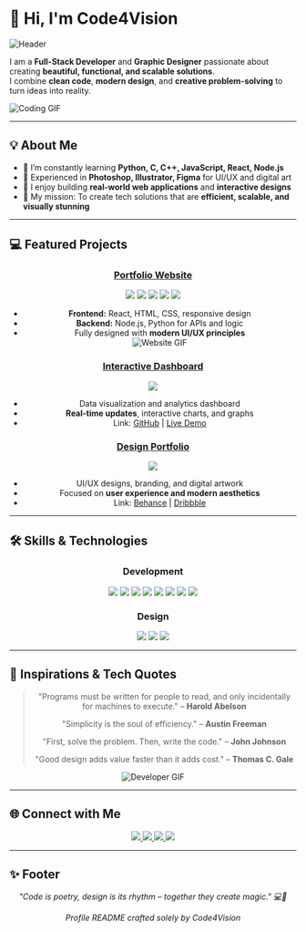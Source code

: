 # 👋 Hi, I'm Code4Vision

![Header](https://capsule-render.vercel.app/api?type=waving&color=gradient&height=150&section=header&text=Code4Vision&fontSize=50&fontColor=ffffff)

I am a **Full-Stack Developer** and **Graphic Designer** passionate about creating **beautiful, functional, and scalable solutions**.  
I combine **clean code**, **modern design**, and **creative problem-solving** to turn ideas into reality.  

![Coding GIF](https://media.giphy.com/media/3o7abKhOpu0NwenH3O/giphy.gif)  

---

## 💡 About Me

- 🌱 I’m constantly learning **Python, C, C++, JavaScript, React, Node.js**  
- 🎨 Experienced in **Photoshop, Illustrator, Figma** for UI/UX and digital art  
- 💼 I enjoy building **real-world web applications** and **interactive designs**  
- 🚀 My mission: To create tech solutions that are **efficient, scalable, and visually stunning**

---

## 💻 Featured Projects

<div align="center">

### [Portfolio Website](https://code4vision.onrender.com/)
<img src="https://img.shields.io/badge/React-61DAFB?style=for-the-badge&logo=react&logoColor=black" />
<img src="https://img.shields.io/badge/Node.js-339933?style=for-the-badge&logo=node.js&logoColor=white" />
<img src="https://img.shields.io/badge/HTML5-E34F26?style=for-the-badge&logo=html5&logoColor=white" />
<img src="https://img.shields.io/badge/CSS3-1572B6?style=for-the-badge&logo=css3&logoColor=white" />
<img src="https://img.shields.io/badge/Python-3776AB?style=for-the-badge&logo=python&logoColor=white" />

- **Frontend:** React, HTML, CSS, responsive design  
- **Backend:** Node.js, Python for APIs and logic  
- Fully designed with **modern UI/UX principles**  
![Website GIF](https://media.giphy.com/media/26BRuo6sLetdllPAQ/giphy.gif)

### [Interactive Dashboard](#)
<img src="https://img.shields.io/badge/Tech-Stack-FF4500?style=for-the-badge" />

- Data visualization and analytics dashboard  
- **Real-time updates**, interactive charts, and graphs  
- Link: [GitHub](#) | [Live Demo](#)

### [Design Portfolio](#)
<img src="https://img.shields.io/badge/Tech-Stack-1769FF?style=for-the-badge" />

- UI/UX designs, branding, and digital artwork  
- Focused on **user experience and modern aesthetics**  
- Link: [Behance](#) | [Dribbble](#)

</div>

---

## 🛠️ Skills & Technologies

<div align="center">

### Development
<img src="https://img.shields.io/badge/Python-3776AB?style=for-the-badge&logo=python&logoColor=white" />
<img src="https://img.shields.io/badge/C-00599C?style=for-the-badge&logo=c&logoColor=white" />
<img src="https://img.shields.io/badge/C++-00599C?style=for-the-badge&logo=c%2B%2B&logoColor=white" />
<img src="https://img.shields.io/badge/JavaScript-F7DF1E?style=for-the-badge&logo=javascript&logoColor=black" />
<img src="https://img.shields.io/badge/React-61DAFB?style=for-the-badge&logo=react&logoColor=black" />
<img src="https://img.shields.io/badge/Node.js-339933?style=for-the-badge&logo=node.js&logoColor=white" />
<img src="https://img.shields.io/badge/HTML5-E34F26?style=for-the-badge&logo=html5&logoColor=white" />
<img src="https://img.shields.io/badge/CSS3-1572B6?style=for-the-badge&logo=css3&logoColor=white" />

### Design
<img src="https://img.shields.io/badge/Photoshop-31A8FF?style=for-the-badge&logo=adobephotoshop&logoColor=white" />
<img src="https://img.shields.io/badge/Illustrator-FF9A00?style=for-the-badge&logo=adobeillustrator&logoColor=white" />
<img src="https://img.shields.io/badge/Figma-F24E1E?style=for-the-badge&logo=figma&logoColor=white" />

</div>

---

## 🧠 Inspirations & Tech Quotes

<div align="center">

> "Programs must be written for people to read, and only incidentally for machines to execute." – **Harold Abelson**  
>  
> "Simplicity is the soul of efficiency." – **Austin Freeman**  
>  
> "First, solve the problem. Then, write the code." – **John Johnson**  
>  
> "Good design adds value faster than it adds cost." – **Thomas C. Gale**  

![Developer GIF](https://media.giphy.com/media/xT0xeJpnrWC4XWblEk/giphy.gif)

</div>

---

## 🌐 Connect with Me

<div align="center">
  <a href="https://code4vision.onrender.com/" target="_blank">
    <img src="https://img.shields.io/badge/Portfolio-000000?style=for-the-badge&logo=ko-fi&logoColor=white" />
  </a>
  <a href="https://instagram.com/yuvrajkurmi03" target="_blank">
    <img src="https://img.shields.io/badge/Instagram-E4405F?style=for-the-badge&logo=instagram&logoColor=white" />
  </a>
  <a href="https://www.behance.net/" target="_blank">
    <img src="https://img.shields.io/badge/Behance-1769FF?style=for-the-badge&logo=behance&logoColor=white" />
  </a>
  <a href="https://dribbble.com/" target="_blank">
    <img src="https://img.shields.io/badge/Dribbble-EA4C89?style=for-the-badge&logo=dribbble&logoColor=white" />
  </a>
</div>

---

## ✨ Footer

<div align="center">
  <p><em>"Code is poetry, design is its rhythm – together they create magic." 💻🎨</em></p>
  <p><em>Profile README crafted solely by Code4Vision</em></p>
</div>
